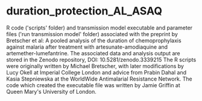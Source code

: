 # duration_protection_AL_ASAQ
R code ('scripts' folder) and transmission model executable and parameter files ('run transmission model' folder) associated with the preprint by Bretscher et al: A pooled analysis of the duration of chemoprophylaxis against malaria after treatment with artesunate-amodiaquine and artemether-lumefantrine.
The associated data and analysis output are stored in the Zenodo repository, DOI: 10.5281/zenodo.3339215
The R scripts were originally written by Michael Bretscher, with later modifications by Lucy Okell at Imperial College London and advice from Prabin Dahal and Kasia Stepniewska at the WorldWide Antimalarial Resistance Network.
The code which created the executable file was written by Jamie Griffin at Queen Mary's University of London.
